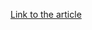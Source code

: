 [Link to the article](https://www.cisa.gov/news-events/alerts/2025/10/14/cisa-adds-five-known-exploited-vulnerabilities-catalog)
